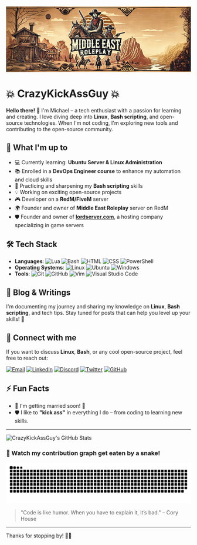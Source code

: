 <p align="center">
  <img src="https://raw.githubusercontent.com/CrazyKickAssGuy/CrazyKickAssGuy/refs/heads/main/22.png" alt="CrazyKickAssGuy Banner" />
</p>

# 💥 CrazyKickAssGuy 💥

**Hello there!** 👋 I'm Michael – a tech enthusiast with a passion for learning and creating. I love diving deep into **Linux**, **Bash scripting**, and open-source technologies. When I'm not coding, I'm exploring new tools and contributing to the open-source community.

## 🚀 What I'm up to
- 💻 Currently learning: **Ubuntu Server & Linux Administration**
- 📚 Enrolled in a **DevOps Engineer course** to enhance my automation and cloud skills
- 🔧 Practicing and sharpening my **Bash scripting** skills
- 💡 Working on exciting open-source projects
- 🎮 Developer on a **RedM/FiveM** server
- 🌍 Founder and owner of **Middle East Roleplay** server on RedM
- 🛡️ Founder and owner of **[lordserver.com](https://lordserver.com)**, a hosting company specializing in game servers

## 🛠️ Tech Stack
- **Languages**:
  ![Lua](https://img.shields.io/badge/-Lua-2C2D72?style=flat-square&logo=lua&logoColor=white) 
  ![Bash](https://img.shields.io/badge/-Bash-4EAA25?style=flat-square&logo=gnu-bash&logoColor=white) 
  ![HTML](https://img.shields.io/badge/-HTML5-E34F26?style=flat-square&logo=html5&logoColor=white) 
  ![CSS](https://img.shields.io/badge/-CSS3-1572B6?style=flat-square&logo=css3&logoColor=white) 
  ![PowerShell](https://img.shields.io/badge/-PowerShell-5391FE?style=flat-square&logo=powershell&logoColor=white)
- **Operating Systems**: 
  ![Linux](https://img.shields.io/badge/Linux-FCC624?style=flat-square&logo=linux&logoColor=black) 
  ![Ubuntu](https://img.shields.io/badge/Ubuntu-E95420?style=flat-square&logo=ubuntu&logoColor=white) 
  ![Windows](https://img.shields.io/badge/Windows-0078D6?style=flat-square&logo=windows&logoColor=white)
- **Tools**: 
  ![Git](https://img.shields.io/badge/-Git-F05032?style=flat-square&logo=git&logoColor=white) 
  ![GitHub](https://img.shields.io/badge/-GitHub-181717?style=flat-square&logo=github) 
  ![Vim](https://img.shields.io/badge/-Vim-019733?style=flat-square&logo=vim) 
  ![Visual Studio Code](https://img.shields.io/badge/VS%20Code-007ACC?style=flat-square&logo=visual-studio-code&logoColor=white)

## 📝 Blog & Writings
I'm documenting my journey and sharing my knowledge on **Linux**, **Bash scripting**, and tech tips. Stay tuned for posts that can help you level up your skills! 🚀

## 💬 Connect with me
If you want to discuss **Linux**, **Bash**, or any cool open-source project, feel free to reach out:

<p align="left">
  <a href="mailto:your.email@example.com"><img src="https://img.shields.io/badge/Email-D14836?style=for-the-badge&logo=gmail&logoColor=white" alt="Email"></a>
  <a href="https://linkedin.com/in/your-profile"><img src="https://img.shields.io/badge/LinkedIn-0077B5?style=for-the-badge&logo=linkedin&logoColor=white" alt="LinkedIn"></a>
  <a href="https://discord.gg/your-discord-server"><img src="https://img.shields.io/badge/Discord-7289DA?style=for-the-badge&logo=discord&logoColor=white" alt="Discord"></a>
  <a href="https://twitter.com/your-twitter"><img src="https://img.shields.io/badge/Twitter-1DA1F2?style=for-the-badge&logo=twitter&logoColor=white" alt="Twitter"></a>
  <a href="https://github.com/CrazyKickAssGuy"><img src="https://img.shields.io/badge/GitHub-181717?style=for-the-badge&logo=github&logoColor=white" alt="GitHub"></a>
</p>


## ⚡ Fun Facts
- 🎉 I'm getting married soon! 💍
- 🛡️ I like to **"kick ass"** in everything I do – from coding to learning new skills.

---

![CrazyKickAssGuy's GitHub Stats](https://github-readme-stats.vercel.app/api?username=CrazyKickAssGuy&show_icons=true&hide_title=true&count_private=true&hide_border=true&theme=dark)

<!-- Snake Animation -->
### 🐍 Watch my contribution graph get eaten by a snake!
![snake gif](https://github.com/CrazyKickAssGuy/CrazyKickAssGuy/blob/output/github-contribution-grid-snake.svg)

<!-- Optional: Add a quote or message -->
> "Code is like humor. When you have to explain it, it’s bad." – Cory House

---

Thanks for stopping by! 👋🏼
